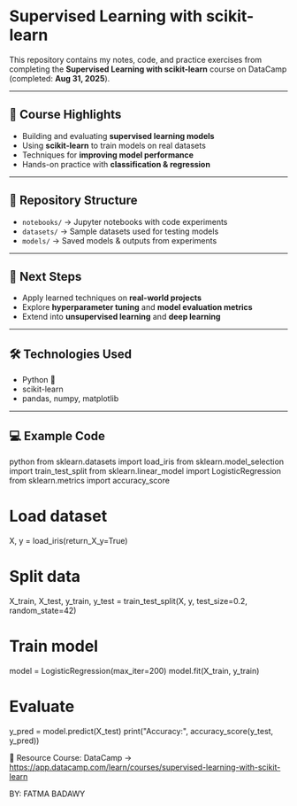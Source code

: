 # Supervised Learning with scikit-learn  

This repository contains my notes, code, and practice exercises from completing the **Supervised Learning with scikit-learn** course on DataCamp (completed: **Aug 31, 2025**).  

---

## 📌 Course Highlights  
- Building and evaluating **supervised learning models**  
- Using **scikit-learn** to train models on real datasets  
- Techniques for **improving model performance**  
- Hands-on practice with **classification & regression**  

---

## 📂 Repository Structure  
- `notebooks/` → Jupyter notebooks with code experiments  
- `datasets/` → Sample datasets used for testing models  
- `models/` → Saved models & outputs from experiments  

---

## 🚀 Next Steps  
- Apply learned techniques on **real-world projects**  
- Explore **hyperparameter tuning** and **model evaluation metrics**  
- Extend into **unsupervised learning** and **deep learning**  

---

## 🛠️ Technologies Used  
- Python 🐍  
- scikit-learn  
- pandas, numpy, matplotlib  

---

## 💻 Example Code  

python
from sklearn.datasets import load_iris
from sklearn.model_selection import train_test_split
from sklearn.linear_model import LogisticRegression
from sklearn.metrics import accuracy_score

# Load dataset
X, y = load_iris(return_X_y=True)

# Split data
X_train, X_test, y_train, y_test = train_test_split(X, y, test_size=0.2, random_state=42)

# Train model
model = LogisticRegression(max_iter=200)
model.fit(X_train, y_train)

# Evaluate
y_pred = model.predict(X_test)
print("Accuracy:", accuracy_score(y_test, y_pred))

🙌 Resource
Course: DataCamp -> https://app.datacamp.com/learn/courses/supervised-learning-with-scikit-learn

BY: FATMA BADAWY
